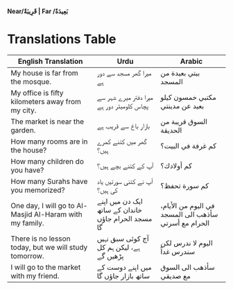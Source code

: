 #### Near/قَرِيبَةٌ | Far /بَعِيدَةٌ


# Translations Table

| English Translation                                           | Urdu                                                | Arabic                                               |
|---------------------------------------------------------------|-----------------------------------------------------|------------------------------------------------------|
| My house is far from the mosque.                              | میرا گھر مسجد سے دور ہے                             | بيتي بعيدة من المسجد                                 |
| My office is fifty kilometers away from my city.              | میرا دفتر میرے شہر سے پچاس کلومیٹر دور ہے           | مكتبي خمسون كيلو بعيد عن مدينتي                     |
| The market is near the garden.                                | بازار باغ سے قریب ہے                                | السوق قريبة من الحديقة                               |
| How many rooms are in the house?                              | گھر میں کتنے کمرے ہیں؟                              | كم غرفة في البيت؟                                    |
| How many children do you have?                                | آپ کے کتنے بچے ہیں؟                                 | كم أولادك؟                                          |
| How many Surahs have you memorized?                           | آپ نے کتنی سورتیں یاد کی ہیں؟                       | كم سورة تحفظ؟                                       |
| One day, I will go to Al-Masjid Al-Haram with my family.      | ایک دن میں اپنے خاندان کے ساتھ مسجد الحرام جاؤں گا | في اليوم من الأيام، سأذهب الى المسجد الحرام مع أسرتي  |
| There is no lesson today, but we will study tomorrow.         | آج کوئی سبق نہیں ہے، لیکن ہم کل پڑھیں گے            | اليوم لا ندرس لكن سندرس غداً                          |
| I will go to the market with my friend.                      | میں اپنے دوست کے ساتھ بازار جاؤں گا                 | سأذهب الى السوق مع صديقي                             |


